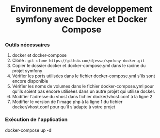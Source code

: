 <h1 align="center">Environnement de developpement symfony avec Docker et Docker Compose</h1>

### Outils nécessaires

1. docker et docker-compose
2. Clone : `git clone https://github.com/djessa/symfony-docker.git`
3. Copier le dossier docker et docker-compose.yml dans le racine du projet symfony
4. Vérifier les ports utilisées dans le fichier docker-compose.yml s'ils sont encore disponible
5. Vérifier les noms de volumes dans le fichier docker-compose.yml pour qu'ils soient pas encore utilisées dans un autre projet qui utilise docker.
6. Modifier l'adresse du vhost dans fichier docker/vhost.conf à la ligne 2
7. Modifier le version de l'image php à la ligne 1 du fichier docker/vhost.conf pour qu'il s'adapte à votre projet

### Exécution de l'application

docker-compose up -d
